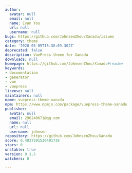 ```yaml
---
author:
  avatar: null
  email: null
  name: Evan You
  url: null
  username: null
bugs: https://github.com/JohnsenZhou/Xanadu/issues
category: theme
date: '2020-03-05T15:38:09.302Z'
deprecated: false
description: VuePress theme for Xanadu
downloads: null
homepage: https://github.com/JohnsenZhou/Xanadu#readme
keywords:
- documentation
- generator
- vue
- vuepress
license: null
maintainers: null
name: vuepress-theme-xanadu
npm: https://www.npmjs.com/package/vuepress-theme-xanadu
publisher:
  avatar: null
  email: 296240671@qq.com
  name: null
  url: null
  username: johnsen
repository: https://github.com/JohnsenZhou/Xanadu
score: 0.4037591536401738
stars: 0
unstable: true
version: 0.1.5
watchers: 0

---
```


